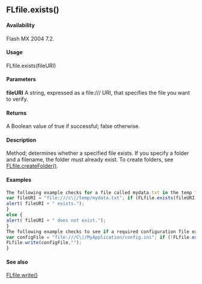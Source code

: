 ## FLfile.exists()

#### Availability

Flash MX 2004 7.2.

#### Usage

FLfile.exists(fileURI)

#### Parameters

**fileURI** A string, expressed as a file:/// URI, that specifies the file you want to verify.

#### Returns

A Boolean value of true if successful; false otherwise.

#### Description

Method; determines whether a specified file exists. If you specify a folder and a filename, the folder must already exist. To create folders, see [FLfile.createFolder()](../FLfile_object/FLfile1.md).

#### Examples

```javascript
The following example checks for a file called mydata.txt in the temp folder and displays an alert box indicating whether the file exists:
var fileURI = "file:///c\|/temp/mydata.txt"; if (FLfile.exists(fileURI)) {
alert( fileURI + " exists.");
}
else {
alert( fileURI + " does not exist.");
}
The following example checks to see if a required configuration file exists in the MyApplication folder. If the file doesn’t exist, it is created.
var configFile = "file:///C\|/MyApplication/config.ini"; if (!FLfile.exists(configFile)) {
FLfile.write(configFile,"");
}

```
#### See also

[FLfile.write()](../FLfile_object/FLfile15.md)
